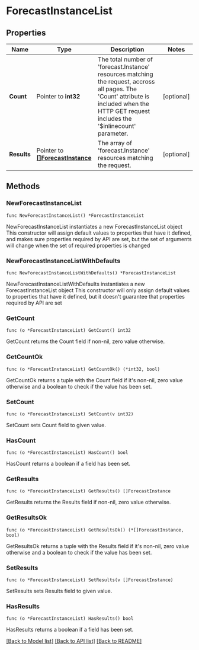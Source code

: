 # ForecastInstanceList

## Properties

Name | Type | Description | Notes
------------ | ------------- | ------------- | -------------
**Count** | Pointer to **int32** | The total number of &#39;forecast.Instance&#39; resources matching the request, accross all pages. The &#39;Count&#39; attribute is included when the HTTP GET request includes the &#39;$inlinecount&#39; parameter. | [optional] 
**Results** | Pointer to [**[]ForecastInstance**](forecast.Instance.md) | The array of &#39;forecast.Instance&#39; resources matching the request. | [optional] 

## Methods

### NewForecastInstanceList

`func NewForecastInstanceList() *ForecastInstanceList`

NewForecastInstanceList instantiates a new ForecastInstanceList object
This constructor will assign default values to properties that have it defined,
and makes sure properties required by API are set, but the set of arguments
will change when the set of required properties is changed

### NewForecastInstanceListWithDefaults

`func NewForecastInstanceListWithDefaults() *ForecastInstanceList`

NewForecastInstanceListWithDefaults instantiates a new ForecastInstanceList object
This constructor will only assign default values to properties that have it defined,
but it doesn't guarantee that properties required by API are set

### GetCount

`func (o *ForecastInstanceList) GetCount() int32`

GetCount returns the Count field if non-nil, zero value otherwise.

### GetCountOk

`func (o *ForecastInstanceList) GetCountOk() (*int32, bool)`

GetCountOk returns a tuple with the Count field if it's non-nil, zero value otherwise
and a boolean to check if the value has been set.

### SetCount

`func (o *ForecastInstanceList) SetCount(v int32)`

SetCount sets Count field to given value.

### HasCount

`func (o *ForecastInstanceList) HasCount() bool`

HasCount returns a boolean if a field has been set.

### GetResults

`func (o *ForecastInstanceList) GetResults() []ForecastInstance`

GetResults returns the Results field if non-nil, zero value otherwise.

### GetResultsOk

`func (o *ForecastInstanceList) GetResultsOk() (*[]ForecastInstance, bool)`

GetResultsOk returns a tuple with the Results field if it's non-nil, zero value otherwise
and a boolean to check if the value has been set.

### SetResults

`func (o *ForecastInstanceList) SetResults(v []ForecastInstance)`

SetResults sets Results field to given value.

### HasResults

`func (o *ForecastInstanceList) HasResults() bool`

HasResults returns a boolean if a field has been set.


[[Back to Model list]](../README.md#documentation-for-models) [[Back to API list]](../README.md#documentation-for-api-endpoints) [[Back to README]](../README.md)


